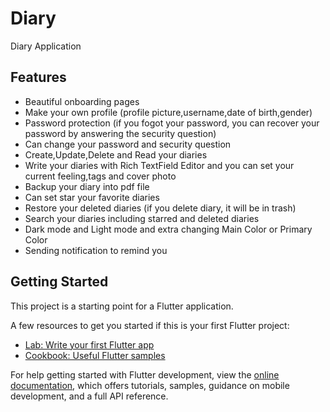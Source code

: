 # Diary

Diary Application

## Features
- Beautiful onboarding pages
- Make your own profile (profile picture,username,date of birth,gender)
- Password protection (if you fogot your password, you can recover your password by answering the security question)
- Can change your password and security question
- Create,Update,Delete and Read your diaries
- Write your diaries with Rich TextField Editor and you can set your current feeling,tags and cover photo
- Backup your diary into pdf file
- Can set star your favorite diaries
- Restore your deleted diaries (if you delete diary, it will be in trash)
- Search your diaries including starred and deleted diaries
- Dark mode and Light mode and extra changing Main Color or Primary Color
- Sending notification to remind you

## Getting Started

This project is a starting point for a Flutter application.

A few resources to get you started if this is your first Flutter project:

- [Lab: Write your first Flutter app](https://docs.flutter.dev/get-started/codelab)
- [Cookbook: Useful Flutter samples](https://docs.flutter.dev/cookbook)

For help getting started with Flutter development, view the
[online documentation](https://docs.flutter.dev/), which offers tutorials,
samples, guidance on mobile development, and a full API reference.
